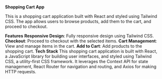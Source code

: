 **Shopping Cart App**


This is a shopping cart application built with React and styled using Tailwind CSS. The app allows users to browse products, add them to the cart, and proceed to checkout.

**Features**
**Responsive Design**: Fully responsive design using Tailwind CSS.
**Checkout**: Proceed to checkout with the selected items.
**Cart Management**: View and manage items in the cart.
**Add to Cart**: Add products to the shopping cart.
**Tech Stack**
This shopping cart application is built with React, a JavaScript library for building user interfaces, and styled using Tailwind CSS, a utility-first CSS framework. It leverages the Context API for state management, React Router for navigation and routing, and Axios for making HTTP requests.
